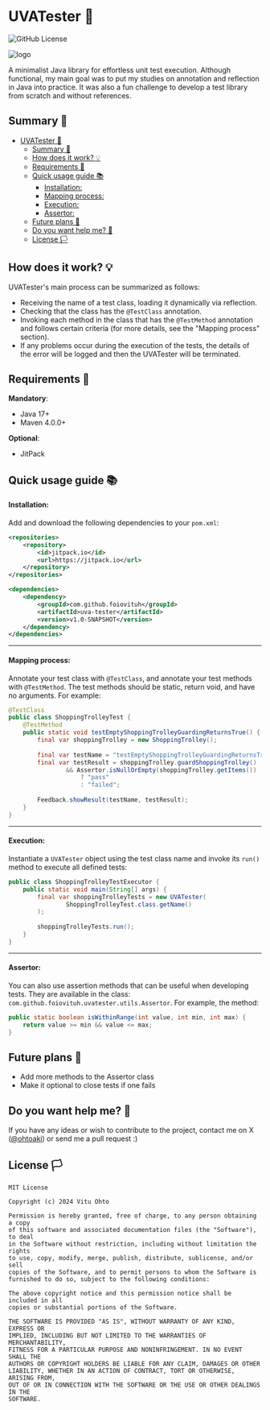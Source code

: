 # UVATester 🍇
![GitHub License](https://img.shields.io/github/license/foiovituh/uva-tester)

![logo](https://github.com/foiovituh/uva-tester/assets/68431603/869607ca-68bc-4630-9a9a-4d4a0794dd82)


A minimalist Java library for effortless unit test execution. Although functional, my main goal was to put my studies on annotation and reflection in Java into practice. It was also a fun challenge to develop a test library from scratch and without references.

## Summary 📝
- [UVATester 🍇](#uvatester-)
  - [Summary 📝](#summary-)
  - [How does it work? 💡](#how-does-it-work-)
  - [Requirements 🔗](#requirements-)
  - [Quick usage guide 📚](#quick-usage-guide-)
      - [Installation:](#installation)
      - [Mapping process:](#mapping-process)
      - [Execution:](#execution)
      - [Assertor:](#assertor)
  - [Future plans 📌](#future-plans-)
  - [Do you want help me? 👥](#do-you-want-help-me-)
  - [License 🏳️](#license-️)

## How does it work? 💡
UVATester's main process can be summarized as follows:
- Receiving the name of a test class, loading it dynamically via reflection.
- Checking that the class has the `@TestClass` annotation.
- Invoking each method in the class that has the `@TestMethod` annotation and follows certain criteria (for more details, see the "Mapping process" section).
- If any problems occur during the execution of the tests, the details of the error will be logged and then the UVATester will be terminated.

## Requirements 🔗
<b>Mandatory</b>:
- Java 17+
- Maven 4.0.0+

<b>Optional</b>:
- JitPack

## Quick usage guide 📚
#### Installation:
Add and download the following dependencies to your `pom.xml`:

```xml
<repositories>
    <repository>
        <id>jitpack.io</id>
        <url>https://jitpack.io</url>
    </repository>
</repositories>

<dependencies>
    <dependency>
        <groupId>com.github.foiovituh</groupId>
        <artifactId>uva-tester</artifactId>
        <version>v1.0-SNAPSHOT</version>
    </dependency>
</dependencies>
```

---

#### Mapping process:
Annotate your test class with `@TestClass`, and annotate your test methods with `@TestMethod`. The test methods should be static, return void, and have no arguments. For example:

```java
@TestClass
public class ShoppingTrolleyTest {
    @TestMethod
    public static void testEmptyShoppingTrolleyGuardingReturnsTrue() {
    	final var shoppingTrolley = new ShoppingTrolley();
    	
    	final var testName = "testEmptyShoppingTrolleyGuardingReturnsTrue";
        final var testResult = shoppingTrolley.guardShoppingTrolley()
        		&& Assertor.isNullOrEmpty(shoppingTrolley.getItems())
        			? "pass"
        			: "failed";
        
        Feedback.showResult(testName, testResult);
    }
}
```

---

#### Execution:
Instantiate a `UVATester` object using the test class name and invoke its `run()` method to execute all defined tests:
```java
public class ShoppingTrolleyTestExecutor {
    public static void main(String[] args) {
        final var shoppingTrolleyTests = new UVATester(
                ShoppingTrolleyTest.class.getName()
        );
        
        shoppingTrolleyTests.run();
    }
}
```

---

#### Assertor:
You can also use assertion methods that can be useful when developing tests. They are available in the class: `com.github.foiovituh.uvatester.utils.Assertor`. For example, the method:
```java
public static boolean isWithinRange(int value, int min, int max) {
    return value >= min && value <= max;
}
```

## Future plans 📌
- Add more methods to the Assertor class
- Make it optional to close tests if one fails

## Do you want help me? 👥
If you have any ideas or wish to contribute to the project, contact me on X (<a href="https://x.com/ohtoaki" target="_blank">@ohtoaki</a>) or send me a pull request :)

## License 🏳️
```
MIT License

Copyright (c) 2024 Vitu Ohto

Permission is hereby granted, free of charge, to any person obtaining a copy
of this software and associated documentation files (the "Software"), to deal
in the Software without restriction, including without limitation the rights
to use, copy, modify, merge, publish, distribute, sublicense, and/or sell
copies of the Software, and to permit persons to whom the Software is
furnished to do so, subject to the following conditions:

The above copyright notice and this permission notice shall be included in all
copies or substantial portions of the Software.

THE SOFTWARE IS PROVIDED "AS IS", WITHOUT WARRANTY OF ANY KIND, EXPRESS OR
IMPLIED, INCLUDING BUT NOT LIMITED TO THE WARRANTIES OF MERCHANTABILITY,
FITNESS FOR A PARTICULAR PURPOSE AND NONINFRINGEMENT. IN NO EVENT SHALL THE
AUTHORS OR COPYRIGHT HOLDERS BE LIABLE FOR ANY CLAIM, DAMAGES OR OTHER
LIABILITY, WHETHER IN AN ACTION OF CONTRACT, TORT OR OTHERWISE, ARISING FROM,
OUT OF OR IN CONNECTION WITH THE SOFTWARE OR THE USE OR OTHER DEALINGS IN THE
SOFTWARE.
```
